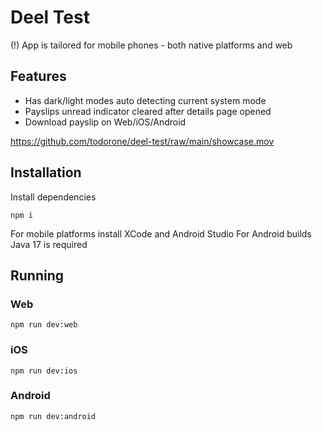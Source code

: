 # Deel Test

(!) App is tailored for mobile phones - both native platforms and web

## Features
- Has dark/light modes auto detecting current system mode
- Payslips unread indicator cleared after details page opened
- Download payslip on Web/iOS/Android

https://github.com/todorone/deel-test/raw/main/showcase.mov

## Installation
Install dependencies
```shell
npm i
```

For mobile platforms install XCode and Android Studio
For Android builds Java 17 is required

## Running
### Web
```shell
npm run dev:web
```
### iOS
```shell
npm run dev:ios
```
### Android
```shell
npm run dev:android
```
